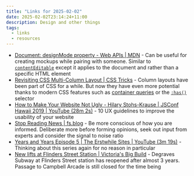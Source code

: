 ```yaml
---
title: "Links for 2025-02-02"
date: 2025-02-02T23:14:24+11:00
description: Design and other things
tags:
  - links
  - resources
---
```


- [Document: designMode property - Web APIs | MDN](https://developer.mozilla.org/en-US/docs/Web/API/Document/designMode) - Can be useful for creating mockups while pairing with someone. Similar to [`contentEditable`](https://developer.mozilla.org/en-US/docs/Web/API/HTMLElement/contentEditable) except it applies to the document and rather than a specific HTML element
- [Revisiting CSS Multi-Column Layout | CSS Tricks](https://css-tricks.com/revisiting-css-multi-column-layout/) - Column layouts have been part of CSS for a while. But now they have even more potential thanks to modern CSS features such as [container queries](https://developer.mozilla.org/en-US/docs/Web/CSS/CSS_containment/Container_queries) or the [`:has()`](https://developer.mozilla.org/en-US/docs/Web/CSS/:has) selector
- [How to Make Your Website Not Ugly - Hilary Stohs-Krause | JSConf Hawaii 2019 | YouTube (28m 2s)](https://www.youtube.com/watch?v=F4G2i4eS7x0) - 10 UX guidelines to improve the usability of your website
- [Stop Reading News | fs.blog](https://fs.blog/stop-reading-news/) - Be more conscious of how you are informed. Deliberate more before forming opinions, seek out input from experts and consider the signal to noise ratio
- [Years and Years Episode 5 | The Erstwhile Sites | YouTube (3m 19s)](https://www.youtube.com/watch?v=EUPf5GagKF0) - Thinking about this series again for no reason in particular
- [New lifts at Flinders Street Station | Victoria's Big Build](https://bigbuild.vic.gov.au/news/metro-tunnel-project/new-lifts-at-flinders-street-station) - Degraves Subway at Flinders Street station has reopened after almost 3 years. Passage to Campbell Arcade is still closed for the time being
